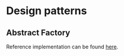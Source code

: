 # Design patterns

## Abstract Factory

Reference implementation can be found [here](https://www.youtube.com/watch?v=3d83lNwaPkw&feature=youtu.be).